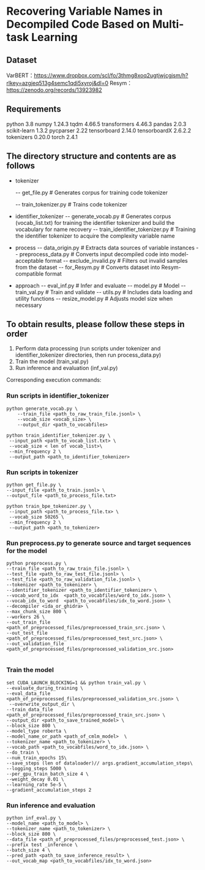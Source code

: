 # Recovering Variable Names in Decompiled Code Based on Multi-task Learning

## Dataset

VarBERT：https://www.dropbox.com/scl/fo/3thmg8xoq2ugtjwjcgjsm/h?rlkey=azgjeq513g4semc1qdi5xyroj&dl=0
Resym：https://zenodo.org/records/13923982

## Requirements

python                   3.8
numpy                   1.24.3
tqdm                    4.66.5
transformers            4.46.3
pandas                  2.0.3
scikit-learn            1.3.2
pycparser               2.22
tensorboard             2.14.0
tensorboardX            2.6.2.2
tokenizers              0.20.0
torch                   2.4.1

## The directory structure and contents  are as follows

- tokenizer

  -- get_file.py # Generates corpus for training code tokenizer

  -- train_tokenizer.py # Trains code tokenizer



- identifier_tokenizer
  -- generate_vocab.py # Generates corpus (vocab_list.txt) for training the identifier tokenizer and build the vocabulary for name recovery
  -- train_identifier_tokenizer.py # Training the identifier tokenizer to acquire the complexity variable name 



- process
  -- data_origin.py # Extracts data sources of variable instances
  -- preprocess_data.py # Converts input decompiled code into model-acceptable format
  -- exclude_invalid.py # Filters out invalid samples from the dataset
  -- for_Resym.py # Converts dataset into Resym-compatible format



- approach
  -- eval_inf.py # Infer and evaluate
  -- model.py # Model 
  -- train_val.py # Train and validate
  -- utils.py # Includes data loading and utility functions
  -- resize_model.py # Adjusts model size when necessary



## To obtain results, please follow these steps in order

1. Perform data processing (run scripts under tokenizer and identifier_tokenizer directories, then run process_data.py)
2. Train the model (train_val.py)
3. Run inference and evaluation (inf_val.py)

Corresponding execution commands:

### Run scripts in identifier_tokenizer

```
python generate_vocab.py \
    --train_file <path_to_raw_train_file.jsonl> \
    --vocab_size <vocab_size> \
    --output_dir <path_to_vocabfiles> 
```



```
python train_identifier_tokenizer.py \
 --input_path <path_to_vocab_list.txt> \
 --vocab_size < len of vocab_list>\
 --min_frequency 2 \
 --output_path <path_to_identifier_tokenizer>
```



### Run scripts in tokenizer

```
python get_file.py \
--input_file <path_to_train.jsonl> \
--output_file <path_to_process_file.txt> 
```

```
python train_bpe_tokenizer.py \
 --input_path <path_to_process_file.tx> \
 --vocab_size 50265 \
 --min_frequency 2 \
 --output_path <path_to_tokenizer>
```



### Run preprocess.py to generate source and target sequences for the model

```
python preprocess.py \
--train_file <path_to_raw_train_file.jsonl> \
--test_file <path_to_raw_test_file.jsonl> \
--test_file <path_to_raw_validation_file.jsonl> \
--tokenizer <path_to_tokenizer> \
--identifier_tokenizer <path_to_identifier_tokenizer> \
--vocab_word_to_idx  <path_to_vocabfiles/word_to_idx.json> \
--vocab_idx_to_word  <path_to_vocabfiles/idx_to_word.json> \
--decompiler <ida_or_ghidra> \
--max_chunk_size 800 \
--workers 26 \
--out_train_file <path_of_preprocessed_files/preprocessed_train_src.json> \
--out_test_file <path_of_preprocessed_files/preprocessed_test_src.json> \
--out_validation_file <path_of_preprocessed_files/preprocessed_validation_src.json>


```



### Train the model

```
set CUDA_LAUNCH_BLOCKING=1 && python train_val.py \
--evaluate_during_training \
--eval_data_file <path_of_preprocessed_files/preprocessed_validation_src.json> \
 --overwrite_output_dir \
--train_data_file <path_of_preprocessed_files/preprocessed_train_src.json> \
--output_dir <path_to_save_trained_model> \
--block_size 800 \
--model_type roberta \
--model_name_or_path <path_of_cmlm_model>  \
--tokenizer_name <path_to_tokenizer> \
--vocab_path <path_to_vocabfiles/word_to_idx.json> \
--do_train \
--num_train_epochs 15\
--save_steps (len of dataloader)// args.gradient_accumulation_steps\
--logging_steps 5000 \
--per_gpu_train_batch_size 4 \
--weight_decay 0.01 \
--learning_rate 5e-5 \
--gradient_accumulation_steps 2
```



### Run inference and evaluation

```
python inf_eval.py \
--model_name <path_to_model> \
--tokenizer_name <path_to_tokenizer> \
--block_size 800 \
--data_file <path_of_preprocessed_files/preprocessed_test.json> \
--prefix test _inference \
--batch_size 4 \
--pred_path <path_to_save_inference_result> \
--out_vocab_map <path_to_vocabfiles/idx_to_word.json>
```

